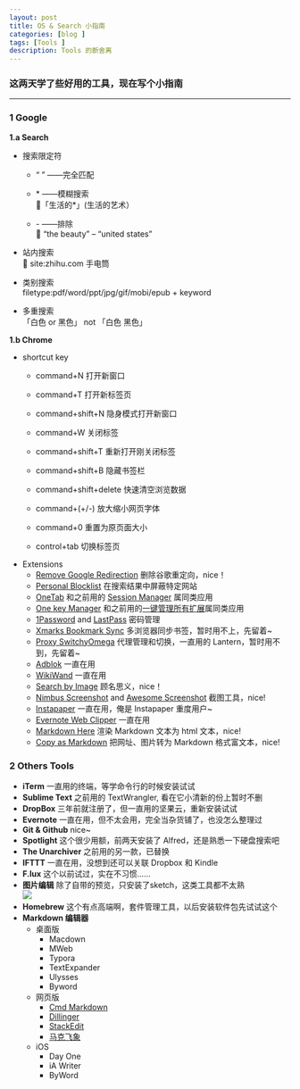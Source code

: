```yaml
---
layout: post
title: OS & Search 小指南
categories: [blog ]
tags: [Tools ]
description: Tools 的断舍离
---
```




### 这两天学了些好用的工具，现在写个小指南  
---

### 1 Google   

**1.a Search**  

  + 搜索限定符  
     * “ ” ——完全匹配  
      
     * \* ——模糊搜索  
     🍐「生活的*」(生活的艺术） 
      
     * \- ——排除  
     🍐 “the beauty” – “united states”  
       
  + 站内搜索  
  🍐 site:zhihu.com 手电筒
  
  + 类别搜索  
  filetype:pdf/word/ppt/jpg/gif/mobi/epub + keyword   
  
  + 多重搜索  
  「白色 or 黑色」 not 「白色 黑色」




**1.b Chrome**  
 
  + shortcut key  
     * command+N 打开新窗口  
     
     * command+T 打开新标签页  
     
     * command+shift+N 隐身模式打开新窗口 
      
     * command+W 关闭标签  
      
     * command+shift+T 重新打开刚关闭标签  
      
     * command+shift+B 隐藏书签栏   
     
     * command+shift+delete 快速清空浏览数据   
     
     * command+(+/-) 放大缩小网页字体  
     
     * command+0 重置为原页面大小  
     
     * control+tab 切换标签页
  
  * Extensions  
     * [Remove Google Redirection](https://chrome.google.com/webstore/detail/remove-google-redirection/dnhjklgpiifbofihffldllbcopkinlod) 删除谷歌重定向，nice！  
     * [Personal Blocklist](https://chrome.google.com/webstore/detail/personal-blocklist-by-goo/nolijncfnkgaikbjbdaogikpmpbdcdef?hl=en) 在搜索结果中屏蔽特定网站  
     * [OneTab](https://chrome.google.com/webstore/detail/onetab/chphlpgkkbolifaimnlloiipkdnihall) 和之前用的 [Session Manager](https://chrome.google.com/webstore/detail/session-manager/bbcnbpafconjjigibnhbfmmgdbbkcjfi) 属同类应用
     * [One key Manager](https://chrome.google.com/webstore/detail/%E4%B8%80%E9%94%AE%E7%AE%A1%E7%90%86/kfjmkgngkgpgjdoealkmmajmmhpnffoj) 和之前用的[一键管理所有扩展](https://chrome.google.com/webstore/detail/%E4%B8%80%E9%94%AE%E7%AE%A1%E7%90%86%E6%89%80%E6%9C%89%E6%89%A9%E5%B1%95/niemebbfnfbjfojajlmnbiikmcpjkkja)属同类应用  
     * [1Password](https://chrome.google.com/webstore/detail/1password-password-manage/aomjjhallfgjeglblehebfpbcfeobpgk?hl) and [LastPass](https://chrome.google.com/webstore/detail/lastpass-free-password-ma/hdokiejnpimakedhajhdlcegeplioahd) 密码管理  
     * [Xmarks Bookmark Sync](https://chrome.google.com/webstore/detail/xmarks-bookmark-sync/ajpgkpeckebdhofmmjfgcjjiiejpodla) 多浏览器同步书签，暂时用不上，先留着~  
     * [Proxy SwitchyOmega](https://chrome.google.com/webstore/detail/proxy-switchyomega/padekgcemlokbadohgkifijomclgjgif) 代理管理和切换，一直用的 Lantern，暂时用不到，先留着~  
     * [Adblok](https://chrome.google.com/webstore/detail/adblock-plus/cfhdojbkjhnklbpkdaibdccddilifddb) 一直在用  
     * [WikiWand](https://chrome.google.com/webstore/detail/wikiwand-wikipedia-modern/emffkefkbkpkgpdeeooapgaicgmcbolj) 一直在用  
     * [Search by Image](https://chrome.google.com/webstore/detail/search-by-image-by-google/dajedkncpodkggklbegccjpmnglmnflm) 顾名思义，nice！  
     * [Nimbus Screenshot](https://chrome.google.com/webstore/detail/nimbus-screenshot-and-scr/bpconcjcammlapcogcnnelfmaeghhagj) and [Awesome Screenshot](https://chrome.google.com/webstore/detail/awesome-screenshot-screen/nlipoenfbbikpbjkfpfillcgkoblgpmj?hl=en) 截图工具，nice!  
     * [Instapaper](https://chrome.google.com/webstore/detail/instapaper/ldjkgaaoikpmhmkelcgkgacicjfbofhh) 一直在用，俺是 Instapaper 重度用户~  
     * [Evernote Web Clipper](https://chrome.google.com/webstore/detail/evernote-web-clipper/pioclpoplcdbaefihamjohnefbikjilc) 一直在用  
     * [Markdown Here](https://chrome.google.com/webstore/detail/markdown-here/elifhakcjgalahccnjkneoccemfahfoa) 渲染 Markdown 文本为 html 文本，nice!  
     * [Copy as Markdown](https://chrome.google.com/webstore/detail/copy-as-markdown/fkeaekngjflipcockcnpobkpbbfbhmdn) 把网址、图片转为 Markdown 格式富文本，nice!

### 2 Others Tools

+ **iTerm** 一直用的终端，等学命令行的时候安装试试
+ **Sublime Text** 之前用的 TextWrangler, 看在它小清新的份上暂时不删  
+ **DropBox** 三年前就注册了，但一直用的坚果云，重新安装试试  
+ **Evernote** 一直在用，但不太会用，完全当杂货铺了，也没怎么整理过  
+ **Git & Github** nice~  
+ **Spotlight** 这个很少用额，前两天安装了 Alfred，还是熟悉一下硬盘搜索吧  
+ **The Unarchiver** 之前用的另一款，已替换  
+ **IFTTT** 一直在用，没想到还可以关联 Dropbox 和 Kindle
+ **F.lux** 这个以前试过，实在不习惯......  
+ **图片编辑** 除了自带的预览，只安装了sketch，这类工具都不太熟  
![](http://o7v1v0rr4.bkt.clouddn.com/%E5%9B%BE%E7%89%87%E5%A4%84%E7%90%86%E5%B7%A5%E5%85%B7.png)
+ **Homebrew** 这个有点高端啊，套件管理工具，以后安装软件包先试试这个  
+ **Markdown 编辑器**
  - 桌面版
     * Macdown
     * MWeb  
     * Typora  
     * TextExpander
     * Ulysses  
     * Byword  
  - 网页版
     * [Cmd Markdown](https://www.zybuluo.com/mdeditor)
     * [Dillinger](http://dillinger.io/)
     * [StackEdit](https://stackedit.io/editor#)  
     * [马克飞象](https://maxiang.io/)  
  - iOS
     * Day One  
     * iA Writer
     * ByWord